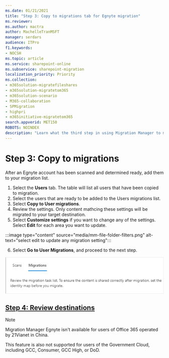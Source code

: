 ```yaml
---
ms.date: 01/21/2021
title: "Step 3: Copy to migrations tab for Egnyte migration"
ms.reviewer: 
ms.author: mactra
author: MachelleTranMSFT
manager: serdars
audience: ITPro
f1.keywords:
- NOCSH
ms.topic: article
ms.service: sharepoint-online
ms.subservice: sharepoint-migration
localization_priority: Priority
ms.collection:
- m365solution-migratefileshares
- m365solution-migratetom365
- m365solution-scenario 
- M365-collaboration
- SPMigration
- highpri
- m365initiative-migratetom365
search.appverid: MET150
ROBOTS: NOINDEX
description: "Learn what the third step in using Migration Manager to migrate Egnyte."
---
```


# Step 3: Copy to migrations

After an Egnyte account has been scanned and determined ready, add them to your migration list.  

1. Select the **Users** tab. The table will list all users that have been copied to migration.
2. Select the users that are ready to be added to the Users migrations list.
3. Select **Copy to User migrations**.
4. Review the settings. Only content mathcing these settings will be migrated to your target destination. 
5. Select **Customize settings** if you want to change any of the settings. Select **Edit** for each area you want to update. 

:::image type="content" source="media/mm-file-folder-filters.png" alt-text="select edit to update any migration setting":::

6. Select **Go to User Migrations**, and proceed to the next step.


![Migrations tab](media/mm-box-migration-tab.png)

## [**Step 4: Review destinations**](mm-egnyte-step4-review-destinations.md)


>[!NOTE]
>Migration Manager Egnyte isn't available for users of Office 365 operated by 21Vianet in China.
>
> This feature is also not supported for users of the Government Cloud, including GCC, Consumer, GCC High, or DoD.

